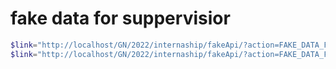 # fake data for suppervisior
```php
$link="http://localhost/GN/2022/internaship/fakeApi/?action=FAKE_DATA_FOR_SUPPERVISIOR"
$link="http://localhost/GN/2022/internaship/fakeApi/?action=FAKE_DATA_FOR_PARTNER"

```